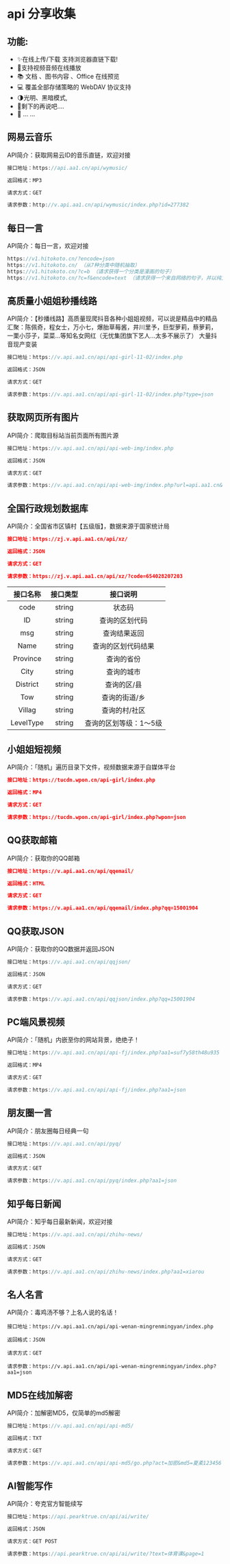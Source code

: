 # api 分享收集
## 功能:

* ✨在线上传/下载 支持浏览器直链下载!
* 💾支持视频音频在线播放
* 📚 文档 、图书内容 、Office 在线预览
* 💻 覆盖全部存储策略的 WebDAV 协议支持
* 🌗光明、黑暗模式,
* 📡剩下的再说吧....
* 🌈 ... ...

## 网易云音乐
API简介：获取网易云ID的音乐直链，欢迎对接
```js
接口地址：https://api.aa1.cn/api/wymusic/ 

返回格式：MP3

请求方式：GET

请求参数：http://v.api.aa1.cn/api/wymusic/index.php?id=277382
```
## 每日一言
API简介：每日一言，欢迎对接
```js
https://v1.hitokoto.cn/?encode=json
https://v1.hitokoto.cn/ （从7种分类中随机抽取）
https://v1.hitokoto.cn/?c=b （请求获得一个分类是漫画的句子）
https://v1.hitokoto.cn/?c=f&encode=text （请求获得一个来自网络的句子，并以纯文本格式输出）
```
## 高质量小姐姐秒播线路
API简介：【秒播线路】高质量现爬抖音各种小姐姐视频，可以说是精品中的精品
汇聚：陈佩奇，程女士，万小七，爆胎草莓酱，井川里予，巨型萝莉，蔡萝莉， 一栗小莎子，菜菜...等知名女网红（无忧集团旗下艺人...太多不展示了）
大量抖音现产变装

```js
接口地址：https://v.api.aa1.cn/api/api-girl-11-02/index.php 

返回格式：JSON

请求方式：GET

请求参数：https://v.api.aa1.cn/api/api-girl-11-02/index.php?type=json
 ```
 ## 获取网页所有图片
 API简介：爬取目标站当前页面所有图片源
```js
接口地址：https://v.api.aa1.cn/api/api-web-img/index.php 

返回格式：JSON

请求方式：GET

请求参数：https://v.api.aa1.cn/api/api-web-img/index.php?url=api.aa1.cn&type=list
```
## 全国行政规划数据库
API简介：全国省市区镇村【五级版】，数据来源于国家统计局
```json
接口地址：https://zj.v.api.aa1.cn/api/xz/ 

返回格式：JSON

请求方式：GET

请求参数：https://zj.v.api.aa1.cn/api/xz/?code=654028207203
```

|接口名称	|接口类型	|接口说明								|
|:-:			|:-:			|:-:										|
|code			|string		|状态码									|
|ID				|string		|查询的区划代码					|
|msg			|string		|查询结果返回						|
|Name			|string		|查询的区划代码结果			|
|Province	|string		|查询的省份							|
|City			|string		|查询的城市							|
|District	|string		|查询的区/县						|
|Tow			|string		|查询的街道/乡					|
|Villag		|string		|查询的村/社区					|
|LevelType|string		|查询的区划等级：1～5级	|
## 小姐姐短视频
API简介：「随机」遍历目录下文件，视频数据来源于自媒体平台
```json
接口地址：https://tucdn.wpon.cn/api-girl/index.php 

返回格式：MP4

请求方式：GET

请求参数：https://tucdn.wpon.cn/api-girl/index.php?wpon=json
```
## QQ获取邮箱
API简介：获取你的QQ邮箱
```json
接口地址：https://v.api.aa1.cn/api/qqemail/ 

返回格式：HTML

请求方式：GET

请求参数：https://v.api.aa1.cn/api/qqemail/index.php?qq=15001904
```
## QQ获取JSON
API简介：获取你的QQ数据并返回JSON
```ts
接口地址：https://v.api.aa1.cn/api/qqjson/ 

返回格式：JSON

请求方式：GET

请求参数：https://v.api.aa1.cn/api/qqjson/index.php?qq=15001904
```
## PC端风景视频
API简介：「随机」内嵌至你的网站背景，绝绝子！
```js
接口地址：https://v.api.aa1.cn/api/api-fj/index.php?aa1=suf7y58th48u935 

返回格式：MP4

请求方式：GET

请求参数：https://v.api.aa1.cn/api/api-fj/index.php?aa1=json
```
## 朋友圈一言
API简介：朋友圈每日经典一句
```js
接口地址：https://v.api.aa1.cn/api/pyq/ 

返回格式：JSON

请求方式：GET

请求参数：https://v.api.aa1.cn/api/pyq/index.php?aa1=json
```
## 知乎每日新闻
API简介：知乎每日最新新闻，欢迎对接
```js
接口地址：https://v.api.aa1.cn/api/zhihu-news/ 

返回格式：JSON

请求方式：GET

请求参数：https://v.api.aa1.cn/api/zhihu-news/index.php?aa1=xiarou
```
## 名人名言
API简介：毒鸡汤不够？上名人说的名话！
```JS 
接口地址：https://v.api.aa1.cn/api/api-wenan-mingrenmingyan/index.php 

返回格式：JSON

请求方式：GET

请求参数：https://v.api.aa1.cn/api/api-wenan-mingrenmingyan/index.php?aa1=json
```
## MD5在线加解密
API简介：加解密MD5，仅简单的md5解密
```js
接口地址：https://v.api.aa1.cn/api/api-md5/ 

返回格式：TXT

请求方式：GET

请求参数：https://v.api.aa1.cn/api/api-md5/go.php?act=加密&md5=夏柔123456
```
## AI智能写作
API简介：夸克官方智能续写
```js
接口地址：https://api.pearktrue.cn/api/ai/write/ 

返回格式：JSON

请求方式：GET POST

请求参数：https://api.pearktrue.cn/api/ai/write/?text=体育课&page=1
```
